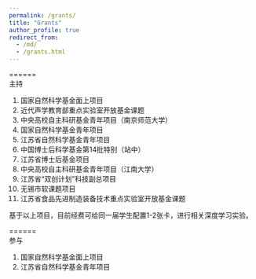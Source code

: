 ```yaml
---
permalink: /grants/
title: "Grants"
author_profile: true
redirect_from: 
  - /md/
  - /grants.html
---
```



======
<br/>
<span>主持</span> 
<br/>

1. 国家自然科学基金面上项目
2. 近代声学教育部重点实验室开放基金课题
3. 中央高校自主科研基金青年项目（南京师范大学）
4. 国家自然科学基金青年项目
5. 江苏省自然科学基金青年项目
6. 中国博士后科学基金第14批特别（站中）
7. 江苏省博士后基金项目
8. 中央高校自主科研基金青年项目（江南大学）
9. 江苏省“双创计划”科技副总项目
10. 无锡市软课题项目
11. 江苏省食品先进制造装备技术重点实验室开放基金课题

基于以上项目，目前经费可给同一届学生配置1-2张卡，进行相关深度学习实验。

======
<br/>
<span>参与</span> 
<br/>

1. 国家自然科学基金面上项目
2. 江苏省自然科学基金青年项目

